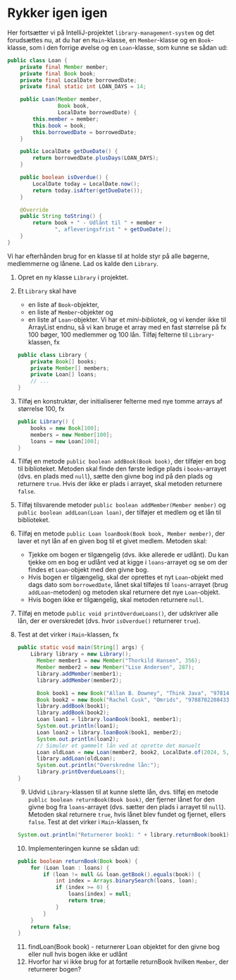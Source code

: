 # Rykker igen igen

Her fortsætter vi på IntelliJ-projektet `library-management-system` og det forudsættes nu, at du har en `Main`-klasse, en `Member`-klasse og en `Book`-klasse, som i den forrige øvelse og en `Loan`-klasse, som kunne se sådan ud:
```java
public class Loan {
    private final Member member;
    private final Book book;
    private final LocalDate borrowedDate;
    private final static int LOAN_DAYS = 14;

    public Loan(Member member, 
                Book book, 
                LocalDate borrowedDate) {
        this.member = member;
        this.book = book;
        this.borrowedDate = borrowedDate;
    }

    public LocalDate getDueDate() {
        return borrowedDate.plusDays(LOAN_DAYS);
    }

    public boolean isOverdue() {
        LocalDate today = LocalDate.now();
        return today.isAfter(getDueDate());
    }

    @Override
    public String toString() {
        return book + " - Udlånt til " + member + 
               ", afleveringsfrist " + getDueDate();
    }
}
```
Vi har efterhånden brug for en klasse til at holde styr på alle bøgerne, medlemmerne og lånene. Lad os kalde den `Library`.
1. Opret en ny klasse `Library` i projektet.
2. Et `Library` skal have 
   - en liste af `Book`-objekter, 
   - en liste af `Member`-objekter og 
   - en liste af `Loan`-objekter. 
   Vi har et *mini-bibliotek*, og vi kender ikke til ArrayList endnu, så vi kan bruge et array med en fast størrelse på fx 100 bøger, 100 medlemmer og 100 lån. Tilføj felterne til `Library`-klassen, fx
   ```java
   public class Library {
       private Book[] books;
       private Member[] members;
       private Loan[] loans;
       // ...
   }
   ```
3. Tilføj en konstruktør, der initialiserer felterne med nye tomme arrays af størrelse 100, fx
   ```java
   public Library() {
       books = new Book[100];
       members = new Member[100];
       loans = new Loan[100];
   }
   ```
4. Tilføj en metode `public boolean addBook(Book book)`, der tilføjer en bog til biblioteket. Metoden skal finde den første ledige plads i `books`-arrayet (dvs. en plads med `null`), sætte den givne bog ind på den plads og returnere `true`. Hvis der ikke er plads i arrayet, skal metoden returnere `false`.
5. Tilføj tilsvarende metoder `public boolean addMember(Member member)` og `public boolean addLoan(Loan loan)`, der tilføjer et medlem og et lån til biblioteket.
6. Tilføj en metode `public Loan loanBook(Book book, Member member)`, der laver et nyt lån af en given bog til et givet medlem. Metoden skal:
   - Tjekke om bogen er tilgængelig (dvs. ikke allerede er udlånt). Du kan tjekke om en bog er udlånt ved at kigge i `loans`-arrayet og se om der findes et `Loan`-objekt med den givne bog.
   - Hvis bogen er tilgængelig, skal der oprettes et nyt `Loan`-objekt med dags dato som `borrowedDate`, lånet skal tilføjes til `loans`-arrayet (brug `addLoan`-metoden) og metoden skal returnere det nye `Loan`-objekt.
   - Hvis bogen ikke er tilgængelig, skal metoden returnere `null`.
7. Tilføj en metode `public void printOverdueLoans()`, der udskriver alle lån, der er overskredet (dvs. hvor `isOverdue()` returnerer `true`).
8. Test at det virker i `Main`-klassen, fx
   ```java
   public static void main(String[] args) {
       Library library = new Library();
         Member member1 = new Member("Thorkild Hansen", 356);
         Member member2 = new Member("Lise Andersen", 287);
         library.addMember(member1);
         library.addMember(member2);

         Book book1 = new Book("Allan B. Downey", "Think Java", "9781492072508");
         Book book2 = new Book("Rachel Cusk", "Omrids", "9788702208433");
         library.addBook(book1);
         library.addBook(book2);
         Loan loan1 = library.loanBook(book1, member1);
         System.out.println(loan1);
         Loan loan2 = library.loanBook(book1, member2);
         System.out.println(loan2);
         // Simuler et gammelt lån ved at oprette det manuelt
         Loan oldLoan = new Loan(member2, book2, LocalDate.of(2024, 5, 1));
         library.addLoan(oldLoan);
         System.out.println("Overskredne lån:");
         library.printOverdueLoans();
   }
   ```

   9. Udvid `Library`-klassen til at kunne slette lån, dvs. tilføj en metode `public boolean returnBook(Book book)`, der fjerner lånet for den givne bog fra `loans`-arrayet (dvs. sætter den plads i arrayet til `null`). Metoden skal returnere `true`, hvis lånet blev fundet og fjernet, ellers `false`. Test at det virker i `Main`-klassen, fx
   ```java
   System.out.println("Returnerer book1: " + library.returnBook(book1));
   ```

   10. Implementeringen kunne se sådan ud:
   ```java
   public boolean returnBook(Book book) {
       for (Loan loan : loans) {
           if (loan != null && loan.getBook().equals(book)) {
               int index = Arrays.binarySearch(loans, loan);
               if (index >= 0) {
                   loans[index] = null;
                   return true;
               }
           }
       }
       return false;
   }
   ```

   11. findLoan(Book book) - returnerer Loan objektet for den givne bog eller null hvis bogen ikke er udlånt
   10. Hvorfor har vi ikke brug for at fortælle returnBook hvilken `Member`, der returnerer bogen?
   
